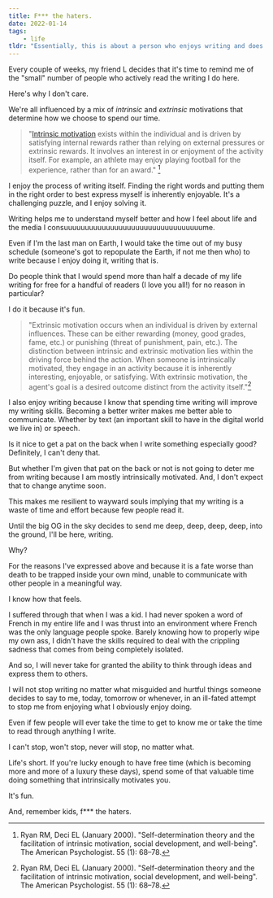 ```yaml
---
title: F*** the haters.
date: 2022-01-14
tags:
    - life
tldr: "Essentially, this is about a person who enjoys writing and does it for fun, despite the fact that few people read it. The person writing this doesn't care what other people think about their writing, because they are intrinsically motivated to do it."
---
```

Every couple of weeks, my friend L decides that it's time to remind me of the "small" number of people who actively read the writing I do here.

Here's why I don't care.

We're all influenced by a mix of _intrinsic_ and _extrinsic_ motivations that determine how we choose to spend our time.

> "[Intrinsic motivation](https://en.wikipedia.org/wiki/Motivation#Intrinsic_and_extrinsic) exists within the individual and is driven by satisfying internal rewards rather than relying on external pressures or extrinsic rewards. It involves an interest in or enjoyment of the activity itself. For example, an athlete may enjoy playing football for the experience, rather than for an award." [^1]

I enjoy the process of writing itself. Finding the right words and putting them in the right order to best express myself is inherently enjoyable. It's a challenging puzzle, and I enjoy solving it.

Writing helps me to understand myself better and how I feel about life and the media I consuuuuuuuuuuuuuuuuuuuuuuuuuuuuuuuuume.

Even if I'm the last man on Earth, I would take the time out of my busy schedule (someone's got to repopulate the Earth, if not me then who) to write because I enjoy doing it, writing that is.

Do people think that I would spend more than half a decade of my life writing for free for a handful of readers (I love you all!) for no reason in particular?

I do it because it's fun.

> "Extrinsic motivation occurs when an individual is driven by external influences. These can be either rewarding (money, good grades, fame, etc.) or punishing (threat of punishment, pain, etc.). The distinction between intrinsic and extrinsic motivation lies within the driving force behind the action. When someone is intrinsically motivated, they engage in an activity because it is inherently interesting, enjoyable, or satisfying. With extrinsic motivation, the agent's goal is a desired outcome distinct from the activity itself."[^1]

I also enjoy writing because I know that spending time writing will improve my writing skills. Becoming a better writer makes me better able to communicate. Whether by text (an important skill to have in the digital world we live in) or speech.

Is it nice to get a pat on the back when I write something especially good? Definitely, I can't deny that.

But whether I'm given that pat on the back or not is not going to deter me from writing because I am mostly intrinsically motivated. And, I don't expect that to change anytime soon.

This makes me resilient to wayward souls implying that my writing is a waste of time and effort because few people read it.

Until the big OG in the sky decides to send me deep, deep, deep, deep, into the ground, I'll be here, writing.

Why?

For the reasons I've expressed above and because it is a fate worse than death to be trapped inside your own mind, unable to communicate with other people in a meaningful way.

I know how that feels.

I suffered through that when I was a kid. I had never spoken a word of French in my entire life and I was thrust into an environment where French was the only language people spoke. Barely knowing how to properly wipe my own ass, I didn't have the skills required to deal with the crippling sadness that comes from being completely isolated.

And so, I will never take for granted the ability to think through ideas and express them to others.

I will not stop writing no matter what misguided and hurtful things someone decides to say to me, today, tomorrow or whenever, in an ill-fated attempt to stop me from enjoying what I obviously enjoy doing.

Even if few people will ever take the time to get to know me or take the time to read through anything I write.

I can't stop, won't stop, never will stop, no matter what.

Life's short. If you're lucky enough to have free time (which is becoming more and more of a luxury these days), spend some of that valuable time doing something that intrinsically motivates you.

It's fun.

And, remember kids, f*** the haters.

[^1]: Ryan RM, Deci EL (January 2000). "Self-determination theory and the facilitation of intrinsic motivation, social development, and well-being". The American Psychologist. 55 (1): 68–78.
